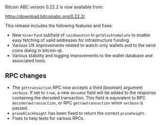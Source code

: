 Bitcoin ABC version 0.22.2 is now available from:

  <https://download.bitcoinabc.org/0.22.2/>

This release includes the following features and fixes:
- New `minerfund` subfield of `coinbasetxn` in `getblocktemplate` to enable
  easy fetching of valid addresses for infrastructure funding.
- Various UX improvements related to watch-only wallets and to the send coins dialog in bitcoin-qt.
- Various stability and logging improvements to the wallet database and associated tools.

RPC changes
-----------
- The `gettransaction` RPC now accepts a third (boolean) argument `verbose`. If
  set to `true`, a new `decoded` field will be added to the response containing
  the decoded transaction. This field is equivalent to RPC `decoderawtransaction`,
  or RPC `getrawtransaction` when `verbose` is passed.
- `pruneblockheight` has been fixed to return the correct `pruneheight`.
- Fixes to help texts for various RPCs.
